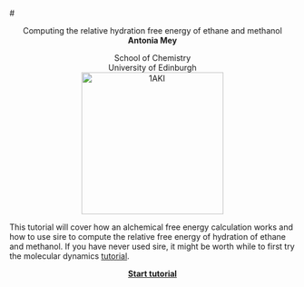 #<center> Computing the relative hydration free energy of ethane and methanol</center>
__<center> Antonia Mey </center>__
<center> School of Chemistry </center>
<center> University of Edinburgh </center>

<center> <img src="Hydration_free_energy/Data/Tutorial2.jpg" alt="1AKI" style="width: 250px;  min-width: 50px;" /> </center>

This tutorial will cover how an alchemical free energy calculation works and how to use sire to compute the relative free energy of hydration of ethane and methanol. 
If you have never used sire, it might be worth while to first try the molecular dynamics [tutorial](Tutorial2.md).

__<center>[Start tutorial](Hydration_free_energy/FESetup.md)</center>__